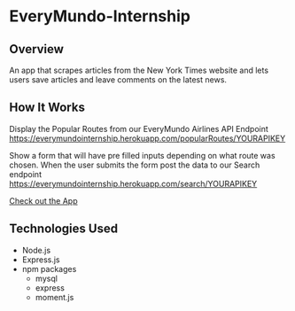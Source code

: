 # EveryMundo-Internship

## Overview
An app that scrapes articles from the New York Times website and lets users save articles and leave comments on the latest news.

## How It Works
Display the Popular Routes from our EveryMundo Airlines API Endpoint https://everymundointernship.herokuapp.com/popularRoutes/YOURAPIKEY

Show a form that will have pre filled inputs depending on what route was chosen.
When the user submits the form post the data to our Search endpoint
https://everymundointernship.herokuapp.com/search/YOURAPIKEY


[Check out the App](https://floating-mesa-22897.herokuapp.com/)

## Technologies Used
- Node.js
- Express.js
- npm packages
    - mysql
    - express
    - moment.js


